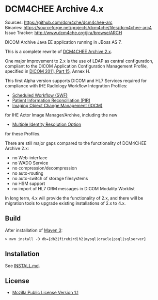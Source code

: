 DCM4CHEE Archive 4.x
====================
Sources: https://github.com/dcm4che/dcm4chee-arc  
Binaries: https://sourceforge.net/projects/dcm4che/files/dcm4chee-arc4  
Issue Tracker: http://www.dcm4che.org/jira/browse/ARCH  

DICOM Archive Java EE application running in JBoss AS 7.

This is a complete rewrite of [DCM4CHEE Archive 2.x](http://www.dcm4che.org/confluence/display/ee2/Home).

One major improvement to 2.x is the use of LDAP as central configuration,
compliant to the DICOM Application Configuration Management Profile,
specified in [DICOM 2011, Part 15][1], Annex H.

[1]: ftp://medical.nema.org/medical/dicom/2011/11_15pu.pdf

This first Alpha version supports DICOM and HL7 Services required for
compliance with IHE Radiology Workflow Integration Profiles:

- [Scheduled Workflow (SWF)][2]
- [Patient Information Reconciliation (PIR)][3]
- [Imaging Object Change Management (IOCM)][4]

for IHE Actor Image Manager/Archive, including the new 

- [Multiple Identity Resolution Option][5]

for these Profiles.

[2]: http://wiki.ihe.net/index.php?title=Scheduled_Workflow
[3]: http://wiki.ihe.net/index.php?title=Patient_Information_Reconciliation
[4]: http://www.ihe.net/Technical_Framework/upload/IHE_RAD_Suppl_IOCM_Rev1-1_TI_2011-05-17.pdf
[5]: http://www.ihe.net/Technical_Framework/upload/IHE_RAD_Suppl_MIMA.pdf

There are still major gaps compared to the functionality of DCM4CHEE Archive 2.x:

- no Web-interface
- no WADO Service
- no compression/decompression
- no auto-routing
- no auto-switch of storage filesystems
- no HSM support
- no import of HL7 ORM messages in DICOM Modality Worklist

In long term, 4.x will provide the functionality of 2.x, and there will
be migration tools to upgrade existing installations of 2.x to 4.x.

Build
-----
After installation of [Maven 3](http://maven.apache.org):

    > mvn install -D db={db2|firebird|h2|mysql|oracle|psql|sqlserver}

Installation
------------
See [INSTALL.md](https://github.com/OpenRadStack/dcm4chee-arc/blob/master/INSTALL.md).

License
-------
* [Mozilla Public License Version 1.1](http://www.mozilla.org/MPL/1.1/)
